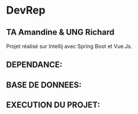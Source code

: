# DevRep
## TA Amandine & UNG Richard

Projet réalisé sur Intellij avec Spring Boot et Vue.Js.

## DEPENDANCE:

## BASE DE DONNEES:

## EXECUTION DU PROJET:
  






